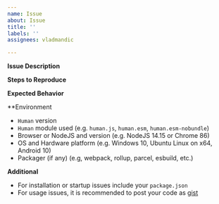 ```yaml
---
name: Issue
about: Issue
title: ''
labels: ''
assignees: vladmandic

---
```


**Issue Description**

**Steps to Reproduce**

**Expected Behavior**

**Environment

- `Human` version
- `Human` module used (e.g. `human.js`, `human.esm`, `human.esm-nobundle`)
- Browser or NodeJS and version (e.g. NodeJS 14.15 or Chrome 86)
- OS and Hardware platform (e.g. Windows 10, Ubuntu Linux on x64, Android 10)
- Packager (if any) (e.g, webpack, rollup, parcel, esbuild, etc.)

**Additional**

- For installation or startup issues include your `package.json`
- For usage issues, it is recommended to post your code as [gist](https://gist.github.com/)
